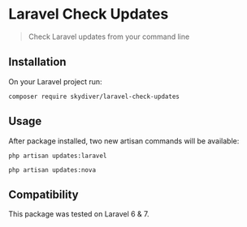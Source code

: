 # Laravel Check Updates
> Check Laravel updates from your command line

## Installation
On your Laravel project run:
```
composer require skydiver/laravel-check-updates
```

## Usage
After package installed, two new artisan commands will be available:
```
php artisan updates:laravel
```
```
php artisan updates:nova
```

## Compatibility
This package was tested on Laravel 6 & 7.
